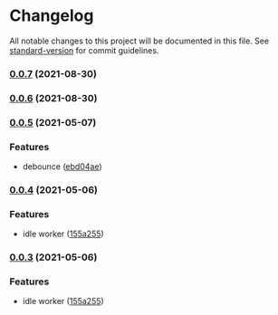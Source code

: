 # Changelog

All notable changes to this project will be documented in this file. See [standard-version](https://github.com/conventional-changelog/standard-version) for commit guidelines.

### [0.0.7](https://github.com/zxch3n/mighty-promise/compare/v0.0.6...v0.0.7) (2021-08-30)

### [0.0.6](https://github.com/zxch3n/mighty-promise/compare/v0.0.5...v0.0.6) (2021-08-30)

### [0.0.5](https://github.com/zxch3n/mighty-promise/compare/v0.0.4...v0.0.5) (2021-05-07)


### Features

* debounce ([ebd04ae](https://github.com/zxch3n/mighty-promise/commit/ebd04ae3af7103e6df86546f040b06fc21ef0786))

### [0.0.4](https://github.com/zxch3n/mighty-promise/compare/v0.0.2...v0.0.4) (2021-05-06)


### Features

* idle worker ([155a255](https://github.com/zxch3n/mighty-promise/commit/155a255a17fc74784fe603d94319bcf82ad1582b))

### [0.0.3](https://github.com/zxch3n/mighty-promise/compare/v0.0.2...v0.0.3) (2021-05-06)


### Features

* idle worker ([155a255](https://github.com/zxch3n/mighty-promise/commit/155a255a17fc74784fe603d94319bcf82ad1582b))

